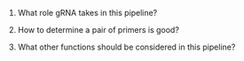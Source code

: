 1. What role gRNA takes in this pipeline?

2. How to determine a pair of primers is good?

3. What other functions should be considered in this pipeline?
